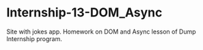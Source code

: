 # Internship-13-DOM_Async
Site with jokes app. Homework on DOM and Async lesson of Dump Internship program.
